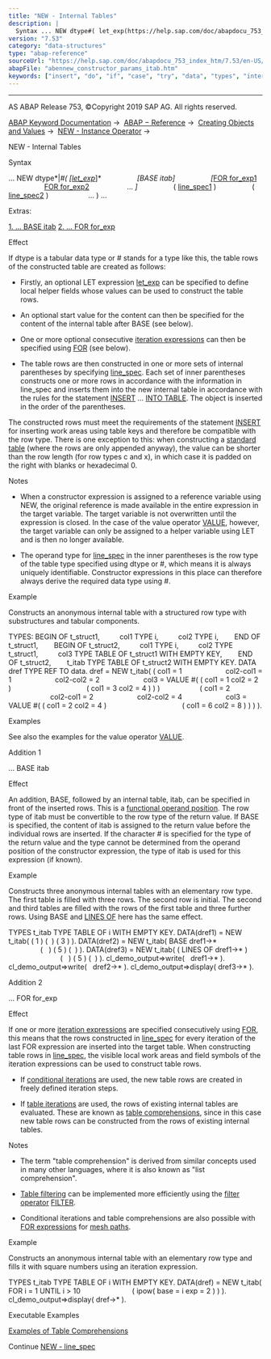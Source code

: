 ```yaml
---
title: "NEW - Internal Tables"
description: |
  Syntax ... NEW dtype#( let_exp(https://help.sap.com/doc/abapdocu_753_index_htm/7.53/en-US/abaplet.htm) BASE itab FOR for_exp1(https://help.sap.com/doc/abapdocu_753_index_htm/7.53/en-US/abenfor.htm) FOR for_exp2(https://help.sap.com/doc/abapdocu_753_index_htm/7.53/en-U
version: "7.53"
category: "data-structures"
type: "abap-reference"
sourceUrl: "https://help.sap.com/doc/abapdocu_753_index_htm/7.53/en-US/abennew_constructor_params_itab.htm"
abapFile: "abennew_constructor_params_itab.htm"
keywords: ["insert", "do", "if", "case", "try", "data", "types", "internal-table", "field-symbol", "abennew", "constructor", "params", "itab"]
---
```


* * *

AS ABAP Release 753, ©Copyright 2019 SAP AG. All rights reserved.

[ABAP Keyword Documentation](https://help.sap.com/doc/abapdocu_753_index_htm/7.53/en-US/abenabap.htm) →  [ABAP − Reference](https://help.sap.com/doc/abapdocu_753_index_htm/7.53/en-US/abenabap_reference.htm) →  [Creating Objects and Values](https://help.sap.com/doc/abapdocu_753_index_htm/7.53/en-US/abencreate_objects.htm) →  [NEW - Instance Operator](https://help.sap.com/doc/abapdocu_753_index_htm/7.53/en-US/abenconstructor_expression_new.htm) → 

NEW - Internal Tables

Syntax

... NEW dtype*|*#( *\[*[let\_exp](https://help.sap.com/doc/abapdocu_753_index_htm/7.53/en-US/abaplet.htm)*\]*
                 *\[*BASE itab*\]*
                 *\[*[FOR for\_exp1](https://help.sap.com/doc/abapdocu_753_index_htm/7.53/en-US/abenfor.htm)
                  [FOR for\_exp2](https://help.sap.com/doc/abapdocu_753_index_htm/7.53/en-US/abenfor.htm)
                  ... *\]*
                 ( [line\_spec1](https://help.sap.com/doc/abapdocu_753_index_htm/7.53/en-US/abennew_constructor_params_lspc.htm) )
                 ( [line\_spec2](https://help.sap.com/doc/abapdocu_753_index_htm/7.53/en-US/abennew_constructor_params_lspc.htm) )
                   ... ) ...

Extras:

[1\. ... BASE itab](#!ABAP_ADDITION_1@1@)
[2\. ... FOR for\_exp](#!ABAP_ADDITION_2@2@)

Effect

If dtype is a tabular data type or # stands for a type like this, the table rows of the constructed table are created as follows:

-   Firstly, an optional LET expression [let\_exp](https://help.sap.com/doc/abapdocu_753_index_htm/7.53/en-US/abaplet.htm) can be specified to define local helper fields whose values can be used to construct the table rows.

-   An optional start value for the content can then be specified for the content of the internal table after BASE (see below).

-   One or more optional consecutive [iteration expressions](https://help.sap.com/doc/abapdocu_753_index_htm/7.53/en-US/abeniteration_expression_glosry.htm "Glossary Entry") can then be specified using [FOR](https://help.sap.com/doc/abapdocu_753_index_htm/7.53/en-US/abenfor.htm) (see below).

-   The table rows are then constructed in one or more sets of internal parentheses by specifying [line\_spec](https://help.sap.com/doc/abapdocu_753_index_htm/7.53/en-US/abennew_constructor_params_lspc.htm). Each set of inner parentheses constructs one or more rows in accordance with the information in line\_spec and inserts them into the new internal table in accordance with the rules for the statement [INSERT](https://help.sap.com/doc/abapdocu_753_index_htm/7.53/en-US/abapinsert_itab.htm) ... [INTO TABLE](https://help.sap.com/doc/abapdocu_753_index_htm/7.53/en-US/abapinsert_itab_position.htm). The object is inserted in the order of the parentheses.

The constructed rows must meet the requirements of the statement [INSERT](https://help.sap.com/doc/abapdocu_753_index_htm/7.53/en-US/abapinsert_itab.htm) for inserting work areas using table keys and therefore be compatible with the row type. There is one exception to this: when constructing a [standard table](https://help.sap.com/doc/abapdocu_753_index_htm/7.53/en-US/abenstandard_table_glosry.htm "Glossary Entry") (where the rows are only appended anyway), the value can be shorter than the row length (for row types c and x), in which case it is padded on the right with blanks or hexadecimal 0.

Notes

-   When a constructor expression is assigned to a reference variable using NEW, the original reference is made available in the entire expression in the target variable. The target variable is not overwritten until the expression is closed. In the case of the value operator [VALUE](https://help.sap.com/doc/abapdocu_753_index_htm/7.53/en-US/abenvalue_constructor_params_itab.htm), however, the target variable can only be assigned to a helper variable using LET and is then no longer available.

-   The operand type for [line\_spec](https://help.sap.com/doc/abapdocu_753_index_htm/7.53/en-US/abennew_constructor_params_lspc.htm) in the inner parentheses is the row type of the table type specified using dtype or #, which means it is always uniquely identifiable. Constructor expressions in this place can therefore always derive the required data type using #.
    

Example

Constructs an anonymous internal table with a structured row type with substructures and tabular components.

TYPES: BEGIN OF t\_struct1,
         col1 TYPE i,
         col2 TYPE i,
       END OF t\_struct1,
       BEGIN OF t\_struct2,
         col1 TYPE i,
         col2 TYPE t\_struct1,
         col3 TYPE TABLE OF t\_struct1 WITH EMPTY KEY,
       END OF t\_struct2,
       t\_itab TYPE TABLE OF t\_struct2 WITH EMPTY KEY.
DATA dref TYPE REF TO data.
dref = NEW t\_itab( ( col1 = 1
                     col2-col1 = 1
                     col2-col2 = 2
                     col3 = VALUE #( ( col1 = 1 col2 = 2 )
                                     ( col1 = 3 col2 = 4 ) ) )
                   ( col1 = 2
                     col2-col1 = 2
                     col2-col2 = 4
                     col3 = VALUE #( ( col1 = 2 col2 = 4 )
                                     ( col1 = 6 col2 = 8 ) ) ) ).

Examples

See also the examples for the value operator [VALUE](https://help.sap.com/doc/abapdocu_753_index_htm/7.53/en-US/abenvalue_constructor_params_itab.htm).

Addition 1

... BASE itab

Effect

An addition, BASE, followed by an internal table, itab, can be specified in front of the inserted rows. This is a [functional operand position](https://help.sap.com/doc/abapdocu_753_index_htm/7.53/en-US/abenfunctional_position_glosry.htm "Glossary Entry"). The row type of itab must be convertible to the row type of the return value. If BASE is specified, the content of itab is assigned to the return value before the individual rows are inserted. If the character # is specified for the type of the return value and the type cannot be determined from the operand position of the constructor expression, the type of itab is used for this expression (if known).

Example

Constructs three anonymous internal tables with an elementary row type. The first table is filled with three rows. The second row is initial. The second and third tables are filled with the rows of the first table and three further rows. Using BASE and [LINES OF](https://help.sap.com/doc/abapdocu_753_index_htm/7.53/en-US/abennew_constructor_params_lspc.htm) here has the same effect.

TYPES t\_itab TYPE TABLE OF i WITH EMPTY KEY.
DATA(dref1) = NEW t\_itab( ( 1 ) (  ) ( 3 ) ).
DATA(dref2) = NEW t\_itab( BASE dref1->\*
                          (   ) ( 5 ) (  ) ).
DATA(dref3) = NEW t\_itab( ( LINES OF dref1->\* )
                          (   ) ( 5 ) (  ) ).
cl\_demo\_output=>write(   dref1->\* ).
cl\_demo\_output=>write(   dref2->\* ).
cl\_demo\_output=>display( dref3->\* ).

Addition 2

... FOR for\_exp

Effect

If one or more [iteration expressions](https://help.sap.com/doc/abapdocu_753_index_htm/7.53/en-US/abeniteration_expression_glosry.htm "Glossary Entry") are specified consecutively using [FOR](https://help.sap.com/doc/abapdocu_753_index_htm/7.53/en-US/abenfor.htm), this means that the rows constructed in [line\_spec](https://help.sap.com/doc/abapdocu_753_index_htm/7.53/en-US/abennew_constructor_params_lspc.htm) for every iteration of the last FOR expression are inserted into the target table. When constructing table rows in [line\_spec](https://help.sap.com/doc/abapdocu_753_index_htm/7.53/en-US/abennew_constructor_params_lspc.htm), the visible local work areas and field symbols of the iteration expressions can be used to construct table rows.

-   If [conditional iterations](https://help.sap.com/doc/abapdocu_753_index_htm/7.53/en-US/abenfor_conditional.htm) are used, the new table rows are created in freely defined iteration steps.

-   If [table iterations](https://help.sap.com/doc/abapdocu_753_index_htm/7.53/en-US/abenfor_itab.htm) are used, the rows of existing internal tables are evaluated. These are known as [table comprehensions](https://help.sap.com/doc/abapdocu_753_index_htm/7.53/en-US/abentable_comprehension_glosry.htm "Glossary Entry"), since in this case new table rows can be constructed from the rows of existing internal tables.

Notes

-   The term "table comprehension" is derived from similar concepts used in many other languages, where it is also known as "list comprehension".

-   [Table filtering](https://help.sap.com/doc/abapdocu_753_index_htm/7.53/en-US/abentable_filtering_glosry.htm "Glossary Entry") can be implemented more efficiently using the [filter operator](https://help.sap.com/doc/abapdocu_753_index_htm/7.53/en-US/abenfilter_operator_glosry.htm "Glossary Entry") [FILTER](https://help.sap.com/doc/abapdocu_753_index_htm/7.53/en-US/abenconstructor_expression_filter.htm).

-   Conditional iterations and table comprehensions are also possible with [FOR expressions](https://help.sap.com/doc/abapdocu_753_index_htm/7.53/en-US/abenmesh_for.htm) for [mesh paths](https://help.sap.com/doc/abapdocu_753_index_htm/7.53/en-US/abenmesh_path_glosry.htm "Glossary Entry").
    

Example

Constructs an anonymous internal table with an elementary row type and fills it with square numbers using an iteration expression.

TYPES t\_itab TYPE TABLE OF i WITH EMPTY KEY.
DATA(dref) = NEW t\_itab( FOR i = 1 UNTIL i > 10
                         ( ipow( base = i exp = 2 ) ) ).
cl\_demo\_output=>display( dref->\* ).

Executable Examples

[Examples of Table Comprehensions](https://help.sap.com/doc/abapdocu_753_index_htm/7.53/en-US/abentable_comprehensions_abexas.htm)

Continue
[NEW - line\_spec](https://help.sap.com/doc/abapdocu_753_index_htm/7.53/en-US/abennew_constructor_params_lspc.htm)